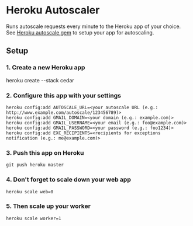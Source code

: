 # Heroku Autoscaler

Runs autoscale requests every minute to the Heroku app of your choice.
See [Heroku autoscale gem](https://yhourdel@github.com/yhourdel/heroku-autoscale.git) to setup your app for autoscaling.

## Setup

### 1. Create a new Heroku app

heroku create --stack cedar

### 2. Configure this app with your settings

```shell
heroku config:add AUTOSCALE_URL=<your autoscale URL (e.g.: http://www.example.com/autoscale/123456789)>
heroku config:add GMAIL_DOMAIN=<your domain (e.g.: example.com)>
heroku config:add GMAIL_USERNAME=<your email (e.g.: foo@example.com)>
heroku config:add GMAIL_PASSWORD=<your password (e.g.: foo1234)>
heroku config:add EXC_RECIPIENTS=<recipients for exceptions notification (e.g.: me@example.com)>
```

### 3. Push this app on Heroku

```shell
git push heroku master
```

### 4. Don't forget to scale down your web app

```shell
heroku scale web=0
```

### 5. Then scale up your worker

```shell
heroku scale worker=1
```

